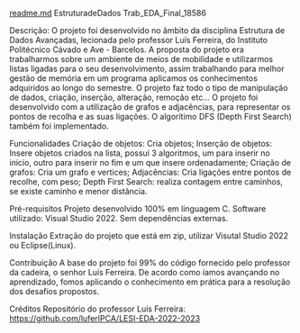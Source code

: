 [readme.md](https://github.com/Skunkkzenn/EstruturadeDados/files/11590292/readme.md)
EstruturadeDados Trab_EDA_Final_18586
	
Descrição: 
O projeto foi desenvolvido no âmbito da disciplina Estrutura de Dados Avançadas, lecionada pelo professor Luís Ferreira, do Instituto Politécnico Cávado e Ave - Barcelos. A proposta do projeto era trabalharmos
sobre um ambiente de meios de mobilidade e utilizarmos listas ligadas para o seu desenvolvimento, assim trabalhando para melhor gestão de memória em um programa aplicamos os conhecimentos adquiridos ao longo do
semestre. O projeto faz todo o tipo de manipulação de dados, criação, inserção, alteração, remoção etc... O projeto foi desenvolvido com a utilização de grafos e adjacências, para representar os pontos de recolha
e as suas ligações. O algorítimo DFS (Depth First Search) também foi implementado.

Funcionalidades
Criação de objetos: Cria objetos;
Inserção de objetos: Insere objetos criados na lista, possuí 3 algoritmos, um para inserir no inicio, outro para inserir no fim e um que insere ordenadamente;
Criação de grafos: Cria um grafo e vertices;
Adjacências: Cria ligações entre pontos de recolhe, com peso;
Depth First Search: realiza contagem entre caminhos, se existe caminho e menor distância.

Pré-requisitos
Projeto desenvolvido 100% em linguagem  C.
Software utilizado: Visual Studio 2022.
Sem dependências externas.

Instalação
Extração do projeto que está em zip, utilizar Visutal Studio 2022 ou Eclipse(Linux).

Contribuição
A base do projeto foi 99% do código fornecido pelo professor da cadeira, o senhor Luís Ferreira. De acordo como íamos avançando no aprendizado, fomos aplicando o conhecimento em prática para a resolução dos desafios propostos.

Créditos
Repositório do professor Luís Ferreira: https://github.com/luferIPCA/LESI-EDA-2022-2023
